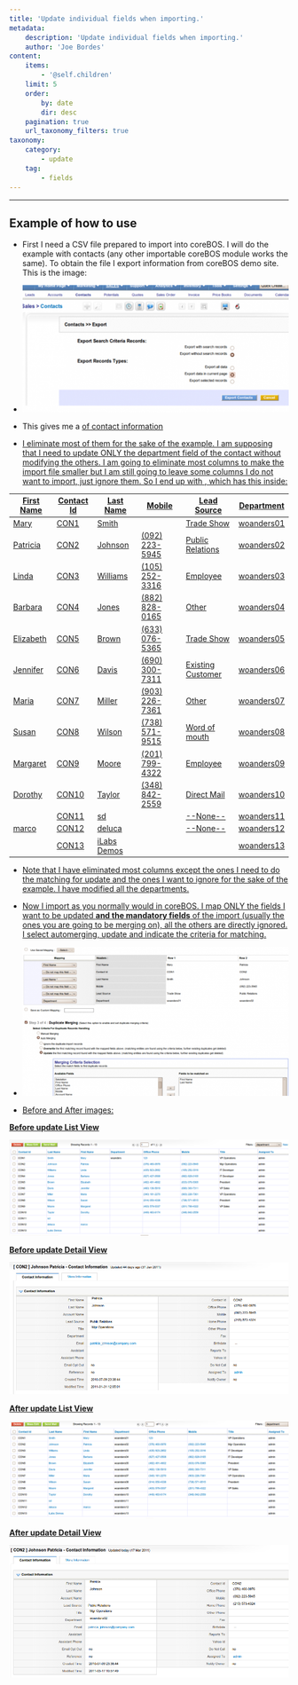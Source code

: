 ```yaml
---
title: 'Update individual fields when importing.'
metadata:
    description: 'Update individual fields when importing.'
    author: 'Joe Bordes'
content:
    items:
        - '@self.children'
    limit: 5
    order:
        by: date
        dir: desc
    pagination: true
    url_taxonomy_filters: true
taxonomy:
    category:
        - update
    tag:
        - fields
---
```

---
Example of how to use
---------------------

-   First I need a CSV file prepared to import into coreBOS. I will do
    the example with contacts (any other importable coreBOS module works
    the same). To obtain the file I export information from coreBOS demo
    site. This is the image:

-   ![](upsert_export.png?width=100%)

-   This gives me a <a href="contacts_raw.csv" download="file with a lot of columns and rows"> of contact information
-   I eliminate most of them for the sake of the example. I am supposing
    that I need to update ONLY the department field of the contact
    without modifying the others. I am going to eliminate most columns
    to make the import file smaller but I am still going to leave some
    columns I do not want to import, just ignore them. So I end up with
    <a href="contacts_update.csv" download="this file">, which has this inside:

<table class="table table-striped">
<th>First Name</th>
<th>Contact Id</th>
<th>Last Name</th>
<th>Mobile</th>
<th>Lead Source</th>
<th>Department</th>
</tr>
</thead>
<tbody>
<tr class="odd">
<td>Mary</td>
<td>CON1</td>
<td>Smith</td>
<td></td>
<td>Trade Show</td>
<td>woanders01</td>
</tr>
<tr class="even">
<td>Patricia</td>
<td>CON2</td>
<td>Johnson</td>
<td>(092) 223-5945</td>
<td>Public Relations</td>
<td>woanders02</td>
</tr>
<tr class="odd">
<td>Linda</td>
<td>CON3</td>
<td>Williams</td>
<td>(105) 252-3316</td>
<td>Employee</td>
<td>woanders03</td>
</tr>
<tr class="even">
<td>Barbara</td>
<td>CON4</td>
<td>Jones</td>
<td>(882) 828-0165</td>
<td>Other</td>
<td>woanders04</td>
</tr>
<tr class="odd">
<td>Elizabeth</td>
<td>CON5</td>
<td>Brown</td>
<td>(633) 076-5365</td>
<td>Trade Show</td>
<td>woanders05</td>
</tr>
<tr class="even">
<td>Jennifer</td>
<td>CON6</td>
<td>Davis</td>
<td>(690) 300-7311</td>
<td>Existing Customer</td>
<td>woanders06</td>
</tr>
<tr class="odd">
<td>Maria</td>
<td>CON7</td>
<td>Miller</td>
<td>(903) 226-7361</td>
<td>Other</td>
<td>woanders07</td>
</tr>
<tr class="even">
<td>Susan</td>
<td>CON8</td>
<td>Wilson</td>
<td>(738) 571-9515</td>
<td>Word of mouth</td>
<td>woanders08</td>
</tr>
<tr class="odd">
<td>Margaret</td>
<td>CON9</td>
<td>Moore</td>
<td>(201) 799-4322</td>
<td>Employee</td>
<td>woanders09</td>
</tr>
<tr class="even">
<td>Dorothy</td>
<td>CON10</td>
<td>Taylor</td>
<td>(348) 842-2559</td>
<td>Direct Mail</td>
<td>woanders10</td>
</tr>
<tr class="odd">
<td></td>
<td>CON11</td>
<td>sd</td>
<td></td>
<td>--None--</td>
<td>woanders11</td>
</tr>
<tr class="even">
<td>marco</td>
<td>CON12</td>
<td>deluca</td>
<td></td>
<td>--None--</td>
<td>woanders12</td>
</tr>
<tr class="odd">
<td></td>
<td>CON13</td>
<td>iLabs Demos</td>
<td></td>
<td></td>
<td>woanders13</td>
</tr>
</tbody>
</table>

-   Note that I have eliminated most columns except the ones I need to
    do the matching for update and the ones I want to ignore for the
    sake of the example. I have modified all the departments.
-   Now I import as you normally would in coreBOS. I map ONLY the fields
    I want to be updated **and the mandatory fields** of the import
    (usually the ones you are going to be merging on), all the others
    are directly ignored. I select automerging, update and indicate the
    criteria for matching.

-   ![](upsert_import.png?width=100%)
-   Before and After images:

**Before update List View**  

![](before_upsertlv.png?width=100%)
 
  
**Before update Detail View**  

![](before_upsertdv.png?width=100%)

  
**After update List View**

![](after_upsertlv.png?width=100%)
  
  
**After update Detail View**  

![](after_upsertdv.png?width=100%)


